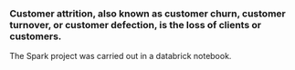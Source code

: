 ### Customer attrition, also known as customer churn, customer turnover, or customer defection, is the loss of clients or customers.

The Spark project was carried out in a databrick notebook.
